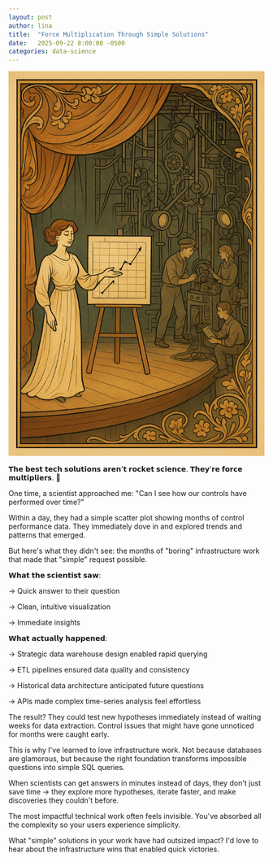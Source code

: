 ```yaml
---
layout: post
author: lina
title:  "Force Multiplication Through Simple Solutions"
date:   2025-09-22 8:00:00 -0500
categories: data-science
---
```


![A whole lotta work goes on in the background to make a theater production look effortless.](/assets/images/posts/2025-09-22-force-multiplication-through-simple-solutions.png)

𝗧𝗵𝗲 𝗯𝗲𝘀𝘁 𝘁𝗲𝗰𝗵 𝘀𝗼𝗹𝘂𝘁𝗶𝗼𝗻𝘀 𝗮𝗿𝗲𝗻'𝘁 𝗿𝗼𝗰𝗸𝗲𝘁 𝘀𝗰𝗶𝗲𝗻𝗰𝗲. 𝗧𝗵𝗲𝘆'𝗿𝗲 𝗳𝗼𝗿𝗰𝗲 𝗺𝘂𝗹𝘁𝗶𝗽𝗹𝗶𝗲𝗿𝘀. 🚀

One time, a scientist approached me: "Can I see how our controls have performed over time?"

Within a day, they had a simple scatter plot showing months of control performance data. They immediately dove in and explored trends and patterns that emerged.

But here's what they didn't see: the months of "boring" infrastructure work that made that "simple" request possible.

𝗪𝗵𝗮𝘁 𝘁𝗵𝗲 𝘀𝗰𝗶𝗲𝗻𝘁𝗶𝘀𝘁 𝘀𝗮𝘄: 

→ Quick answer to their question 

→ Clean, intuitive visualization 

→ Immediate insights

𝗪𝗵𝗮𝘁 𝗮𝗰𝘁𝘂𝗮𝗹𝗹𝘆 𝗵𝗮𝗽𝗽𝗲𝗻𝗲𝗱: 

→ Strategic data warehouse design enabled rapid querying 

→ ETL pipelines ensured data quality and consistency 

→ Historical data architecture anticipated future questions 

→ APIs made complex time-series analysis feel effortless

The result? They could test new hypotheses immediately instead of waiting weeks for data extraction. Control issues that might have gone unnoticed for months were caught early.

This is why I've learned to love infrastructure work. Not because databases are glamorous, but because the right foundation transforms impossible questions into simple SQL queries.

When scientists can get answers in minutes instead of days, they don't just save time → they explore more hypotheses, iterate faster, and make discoveries they couldn't before.

The most impactful technical work often feels invisible. You've absorbed all the complexity so your users experience simplicity.

What "simple" solutions in your work have had outsized impact? I'd love to hear about the infrastructure wins that enabled quick victories.